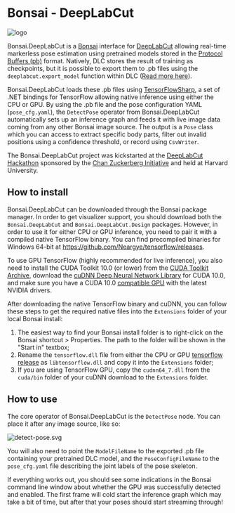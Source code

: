 # Bonsai - DeepLabCut
![logo](Resources/bonsai-dlc.png)

Bonsai.DeepLabCut is a [Bonsai](https://bonsai-rx.org/) interface for [DeepLabCut](https://www.mousemotorlab.org/deeplabcut) allowing real-time markerless pose estimation using pretrained models stored in the [Protocol Buffers (pb)](https://developers.google.com/protocol-buffers/) format. Natively, DLC stores the result of training as checkpoints, but it is possible to export them to .pb files using the `deeplabcut.export_model` function within DLC ([Read more here](https://github.com/AlexEMG/DeepLabCut/blob/master/docs/HelperFunctions.md#new-model-export-function)).

Bonsai.DeepLabCut loads these .pb files using [TensorFlowSharp](https://github.com/migueldeicaza/TensorFlowSharp), a set of .NET bindings for TensorFlow allowing native inference using either the CPU or GPU. By using the .pb file and the pose configuration YAML (`pose_cfg.yaml`), the `DetectPose` operator from Bonsai.DeepLabCut automatically sets up an inference graph and feeds it with live image data coming from any other Bonsai image source. The output is a `Pose` class which you can access to extract specific body parts, filter out invalid positions using a confidence threshold, or record using `CsvWriter`.

The Bonsai.DeepLabCut project was kickstarted at the [DeepLabCut Hackathon](https://www.mousemotorlab.org/workshops) sponsored by the [Chan Zuckerberg Initiative](https://chanzuckerberg.com/) and held at Harvard University.

## How to install

Bonsai.DeepLabCut can be downloaded through the Bonsai package manager. In order to get visualizer support, you should download both the `Bonsai.DeepLabCut` and `Bonsai.DeepLabCut.Design` packages. However, in order to use it for either CPU or GPU inference, you need to pair it with a compiled native TensorFlow binary. You can find precompiled binaries for Windows 64-bit at https://github.com/Neargye/tensorflow/releases.

To use GPU TensorFlow (highly recommended for live inference), you also need to install the CUDA Toolkit 10.0 (or lower) from the [CUDA Toolkit Archive](https://developer.nvidia.com/cuda-10.0-download-archive), download the [cuDNN Deep Neural Network Library](https://developer.nvidia.com/cudnn) for CUDA 10.0, and make sure you have a CUDA 10.0 [compatible GPU](https://docs.nvidia.com/deploy/cuda-compatibility/index.html#support-hardware) with the latest NVIDIA drivers.

After downloading the native TensorFlow binary and cuDNN, you can follow these steps to get the required native files into the `Extensions` folder of your local Bonsai install:

1. The easiest way to find your Bonsai install folder is to right-click on the Bonsai shortcut > Properties. The path to the folder will be shown in the "Start in" textbox;
2. Rename the `tensorflow.dll` file from either the CPU or GPU [tensorflow release](https://github.com/Neargye/tensorflow/releases) as `libtensorflow.dll` and copy it into the `Extensions` folder;
3. If you are using TensorFlow GPU, copy the `cudnn64_7.dll` from the `cuda/bin` folder of your cuDNN download to the `Extensions` folder.

## How to use

The core operator of Bonsai.DeepLabCut is the `DetectPose` node. You can place it after any image source, like so:

![detect-pose.svg](Resources/detect-pose.svg)

You will also need to point the `ModelFileName` to the exported .pb file containing your pretrained DLC model, and the `PoseConfigFileName` to the `pose_cfg.yaml` file describing the joint labels of the pose skeleton.

If everything works out, you should see some indications in the Bonsai command line window about whether the GPU was successfully detected and enabled. The first frame will cold start the inference graph which may take a bit of time, but after that your poses should start streaming through!

